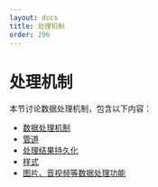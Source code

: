 ```yaml
---
layout: docs
title: 处理机制
order: 296
---
```

<a id="fop"></a>

# 处理机制

本节讨论数据处理机制，包含以下内容：

* [数据处理机制](/docs/v6/api/overview/fop/fop/fop.html "数据处理机制")
* [管道](/docs/v6/api/overview/fop/fop/pipeline.html "管道")
* [处理结果持久化](/docs/v6/api/overview/fop/fop/persistent-fop.html "处理结果持久化")
* [样式](/docs/v6/api/overview/fop/fop/style.html "样式")
* [图片、音视频等数据处理功能](/docs/v6/api/overview/fop/fop/builtin-fop.html)

